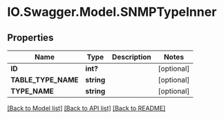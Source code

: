 # IO.Swagger.Model.SNMPTypeInner
## Properties

Name | Type | Description | Notes
------------ | ------------- | ------------- | -------------
**ID** | **int?** |  | [optional] 
**TABLE_TYPE_NAME** | **string** |  | [optional] 
**TYPE_NAME** | **string** |  | [optional] 

[[Back to Model list]](../README.md#documentation-for-models) [[Back to API list]](../README.md#documentation-for-api-endpoints) [[Back to README]](../README.md)

